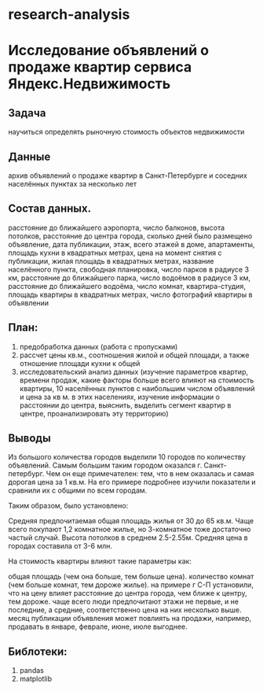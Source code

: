 # research-analysis
# Исследование объявлений о продаже квартир сервиса Яндекс.Недвижимость

## Задача
научиться определять рыночную стоимость объектов недвижимости

## Данные
архив объявлений о продаже квартир в Санкт-Петербурге и соседних населённых пунктах за несколько лет

## Состав данных.
расстояние до ближайшего аэропорта, число балконов, высота потолков, расстояние до центра города, сколько дней было размещено объявление, дата публикации, этаж, всего этажей в доме, апартаменты, площадь кухни в квадратных метрах, цена на момент снятия с публикации, жилая площадь в квадратных метрах, название населённого пункта, свободная планировка, число парков в радиусе 3 км, расстояние до ближайшего парка, число водоёмов в радиусе 3 км, расстояние до ближайшего водоёма, число комнат, квартира-студия, площадь квартиры в квадратных метрах, число фотографий квартиры в объявлении

## План:
 1. предобработка данных (работа с пропусками) 
 2. рассчет цены кв.м., соотношения жилой и общей площади, а также отношение площади кухни к общей
 3. исследовательский анализ данных (изучение параметров квартир, времени продаж, какие факторы больше всего влияют на стоимость квартиры, 10 населённых пунктов с наибольшим числом объявлений и цена за  кв м. в этих населениях, изучение информации о расстоянии до центра, выяснить, выделить сегмент квартир в центре, проанализировать эту территорию)

## Выводы
Из большого количества городов выделили 10 городов по количеству объявлений. Самым большим таким городом оказался г. Санкт-петербург. Чем он еще примечателен: тем, что в нем оказалась и самая дорогая цена за 1 кв.м. На его примере подробнее изучили показатели и сравнили их с общими по всем городам.

Таким образом, было установлено:

Средняя предпочитаемая общая площадь жилья от 30 до 65 кв.м.
Чаще всего покупают 1,2 комнатное жилье, но 3-комнатное тоже достаточно частый случай.
Высота потолков в среднем 2.5-2.55м.
Средняя цена в городах составила от 3-6 млн.

На стоимость квартиры влияют такие параметры как:

общая площадь (чем она больше, тем больше цена).
количество комнат (чем больше комнат, тем дороже жилье).
на примере г С-П установили, что на цену влияет расстояние до центра города, чем ближе к центру, тем дороже.
чаще всего люди предпочитают этажи не первые, и не последние, а средние, соответственно цена на них несколько выше.
месяц публикации объявления может повлиять на продажи, например, продавать в январе, феврале, июне, июле выгоднее.

## Библотеки:
 1. pandas
 2. matplotlib

